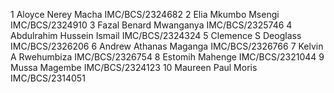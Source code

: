 1	Aloyce Nerey Macha	IMC/BCS/2324682
2	Elia Mkumbo Msengi	IMC/BCS/2324910
3	Fazal Benard Mwanganya	IMC/BCS/2325746
4	Abdulrahim Hussein Ismail	IMC/BCS/2324324
5	Clemence S Deoglass	IMC/BCS/2326206
6	Andrew Athanas Maganga	IMC/BCS/2326766
7	Kelvin A Rwehumbiza	IMC/BCS/2326754
8	Estomih Mahenge	IMC/BCS/2321044
9	Mussa Magembe	IMC/BCS/2324123
10	Maureen Paul Moris	IMC/BCS/2314051
